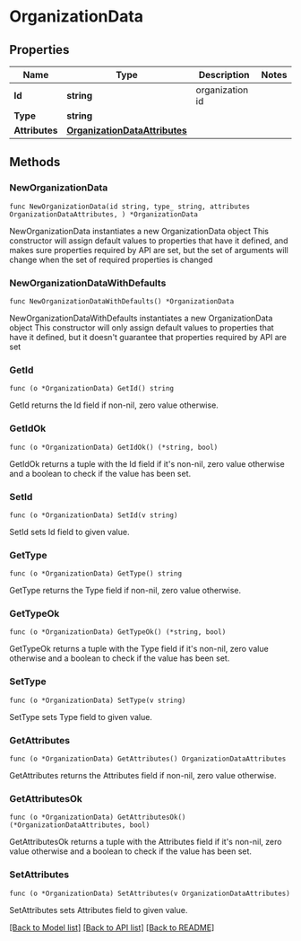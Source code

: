 # OrganizationData

## Properties

Name | Type | Description | Notes
------------ | ------------- | ------------- | -------------
**Id** | **string** | organization id | 
**Type** | **string** |  | 
**Attributes** | [**OrganizationDataAttributes**](OrganizationDataAttributes.md) |  | 

## Methods

### NewOrganizationData

`func NewOrganizationData(id string, type_ string, attributes OrganizationDataAttributes, ) *OrganizationData`

NewOrganizationData instantiates a new OrganizationData object
This constructor will assign default values to properties that have it defined,
and makes sure properties required by API are set, but the set of arguments
will change when the set of required properties is changed

### NewOrganizationDataWithDefaults

`func NewOrganizationDataWithDefaults() *OrganizationData`

NewOrganizationDataWithDefaults instantiates a new OrganizationData object
This constructor will only assign default values to properties that have it defined,
but it doesn't guarantee that properties required by API are set

### GetId

`func (o *OrganizationData) GetId() string`

GetId returns the Id field if non-nil, zero value otherwise.

### GetIdOk

`func (o *OrganizationData) GetIdOk() (*string, bool)`

GetIdOk returns a tuple with the Id field if it's non-nil, zero value otherwise
and a boolean to check if the value has been set.

### SetId

`func (o *OrganizationData) SetId(v string)`

SetId sets Id field to given value.


### GetType

`func (o *OrganizationData) GetType() string`

GetType returns the Type field if non-nil, zero value otherwise.

### GetTypeOk

`func (o *OrganizationData) GetTypeOk() (*string, bool)`

GetTypeOk returns a tuple with the Type field if it's non-nil, zero value otherwise
and a boolean to check if the value has been set.

### SetType

`func (o *OrganizationData) SetType(v string)`

SetType sets Type field to given value.


### GetAttributes

`func (o *OrganizationData) GetAttributes() OrganizationDataAttributes`

GetAttributes returns the Attributes field if non-nil, zero value otherwise.

### GetAttributesOk

`func (o *OrganizationData) GetAttributesOk() (*OrganizationDataAttributes, bool)`

GetAttributesOk returns a tuple with the Attributes field if it's non-nil, zero value otherwise
and a boolean to check if the value has been set.

### SetAttributes

`func (o *OrganizationData) SetAttributes(v OrganizationDataAttributes)`

SetAttributes sets Attributes field to given value.



[[Back to Model list]](../README.md#documentation-for-models) [[Back to API list]](../README.md#documentation-for-api-endpoints) [[Back to README]](../README.md)


